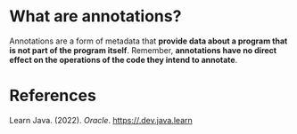 
# What are annotations?

 Annotations are a form of metadata that **provide data about a program that is not part of the program itself**. Remember, **annotations have no direct effect on the operations of the code they intend to annotate**.


# References
 Learn Java. (2022). *Oracle*. <https://.dev.java.learn>
